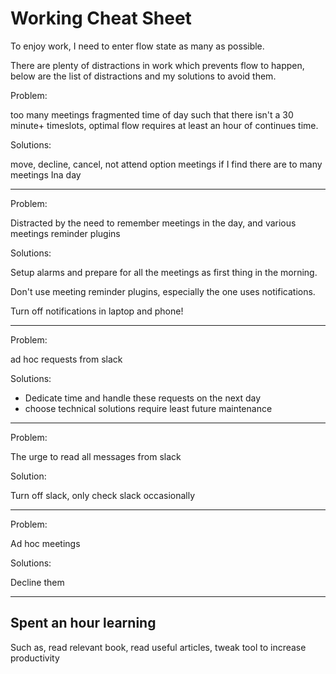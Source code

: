 # Working Cheat Sheet

To enjoy work, I need to enter flow state as many as possible. 

There are plenty of distractions in work which prevents flow to happen, below are the list of distractions and my solutions to avoid them. 


Problem: 

too many meetings fragmented time of day such that there isn't a 30 minute+ timeslots, optimal flow requires at least an hour of continues time. 

Solutions:

move, decline, cancel, not attend option meetings if I find there are to many meetings Ina day

----

Problem: 

Distracted by the need to remember meetings in the day, and various meetings reminder plugins

Solutions:

Setup alarms and prepare for all the meetings as first thing in the morning. 

Don't use meeting reminder plugins, especially the one uses notifications.

Turn off notifications in laptop and phone! 

----

Problem:

ad hoc requests from slack

Solutions:

- Dedicate time and handle these requests on the next day
- choose technical solutions require least 
future maintenance

----

Problem:

The urge to read all messages from slack

Solution:

Turn off slack, only check slack occasionally

----

Problem:

Ad hoc meetings

Solutions:

Decline them

----

## Spent an hour learning

Such as, read relevant book, read useful articles, tweak tool to increase productivity
